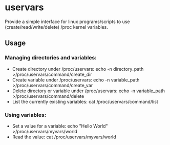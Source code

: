 # uservars
Provide a simple interface for linux programs/scripts to use (create/read/write/delete) /proc kernel variables.
## Usage
### Managing directories and variables:
- Create directory under /proc/uservars: echo -n directory_path >/proc/uservars/command/create_dir
- Create variable under /proc/uservars: echo -n variable_path >/proc/uservars/command/create_var
- Delete directory or variable under /proc/uservars: echo -n variable_path >/proc/uservars/command/delete
- List the currently existing variables: cat /proc/uservars/command/list
### Using variables:
- Set a value for a variable: echo "Hello World" >/proc/uservars/myvars/world
- Read the value: cat /proc/uservars/myvars/world
